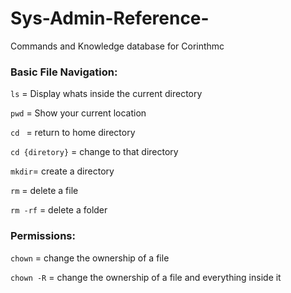 # Sys-Admin-Reference-
Commands and Knowledge database for Corinthmc

### Basic File Navigation:
`ls` = Display whats inside the current directory 

`pwd` = Show your current location

`cd ` = return to home directory

`cd {diretory}` = change to that directory

`mkdir`= create a directory

`rm` = delete a file

`rm -rf` = delete a folder

### Permissions:

`chown` = change the ownership of a file

`chown -R` = change the ownership of a file and everything inside it



